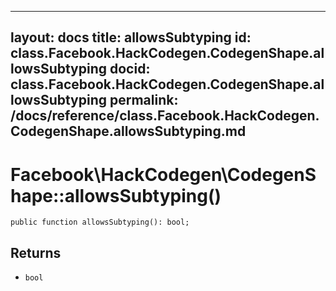 
***

layout: docs
title: allowsSubtyping
id: class.Facebook.HackCodegen.CodegenShape.allowsSubtyping
docid: class.Facebook.HackCodegen.CodegenShape.allowsSubtyping
permalink: /docs/reference/class.Facebook.HackCodegen.CodegenShape.allowsSubtyping.md
---







# Facebook\\HackCodegen\\CodegenShape::allowsSubtyping()




``` Hack
public function allowsSubtyping(): bool;
```




## Returns




* ` bool `